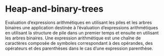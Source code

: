 # Heap-and-binary-trees
Evaluation d’expressions arithmétiques en utilisant les piles et les arbres binaires
une application destinée à l’évaluation d’expressions arithmétiques
en utilisant la structure de pile dans un premier temps et ensuite en utilisant les arbres
binaires.
Une expression arithmétique est une chaîne de caractères composée de symboles
correspondant à des opérandes, des opérateurs et des parenthèses dans le cas d’une
expression parenthèse.
